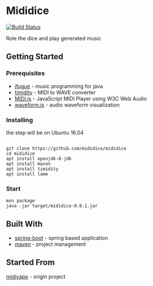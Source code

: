 # Mididice 
[![Build Status](https://travis-ci.org/mididice/mididice.svg?branch=master)](https://travis-ci.org/mididice/mididice)

Role the dice and play generated music

## Getting Started


### Prerequisites

* [jfugue](http://www.jfugue.org/) - music programming for java
* [timidity](https://sourceforge.net/projects/timidity/) -  MIDI to WAVE converter
* [MIDI.js](http://www.midijs.net/) - JavaScript MIDI Player using W3C Web Audio
* [waveform.js](https://wavesurfer-js.org/) - audio waveform visualization

### Installing

the step will be on Ubuntu 16.04

```

git clone https://github.com/mididice/mididice
cd mididice
apt install openjdk-8-jdk
apt install maven
apt install timidity
apt install lame

```

### Start

```
mvn package
java -jar target/mididice-0.0.1.jar
```

## Built With

* [spring-boot](http://spring.io/projects/spring-boot) - spring based application
* [maven](https://maven.apache.org/) - project management

## Started From

[midiyapp](https://github.com/nine-hundred/midiyapp) - origin project